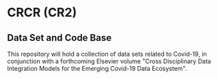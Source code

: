 
# CRCR (CR2)
## Data Set and Code Base 

This repository will hold a collection of data sets related 
to Covid-19, in conjunction with a forthcoming Elsevier 
volume "Cross Disciplinary Data Integration Models for the 
Emerging Covid-19 Data Ecosystem".


